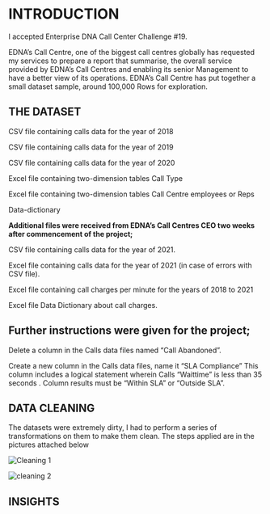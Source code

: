 # INTRODUCTION

I accepted Enterprise DNA Call Center Challenge #19.

EDNA’s Call Centre, one of the biggest call centres globally has requested my services to prepare a report that summarise, the overall service provided by EDNA’s Call Centres and enabling its senior Management to have a better view of its operations. EDNA’s Call Centre has put together a small dataset sample, around 100,000 Rows for exploration.

## THE DATASET

CSV file containing calls data for the year of 2018

CSV file containing calls data for the year of 2019

CSV file containing calls data for the year of 2020

Excel file containing two-dimension tables Call Type

Excel file containing two-dimension tables Call Centre employees or Reps

Data-dictionary

**Additional files were received from EDNA’s Call Centres CEO two weeks after commencement of the project;**

CSV file containing calls data for the year of 2021.

Excel file containing calls data for the year of 2021 (in case of errors with CSV file).

Excel file containing call charges per minute for the years of 2018 to 2021

Excel file Data Dictionary about call charges.

## Further instructions were given for the project;

Delete a column in the Calls data files named “Call Abandoned”.

Create a new column in the Calls data files, name it “SLA Compliance” This column includes a logical statement wherein Calls “Waittime” is less than 35 seconds . Column results must be “Within SLA” or “Outside SLA”.

## DATA CLEANING

The datasets were extremely dirty, I had to perform a series of transformations on them to make them clean. The steps applied are in the pictures attached below

![Cleaning 1](https://user-images.githubusercontent.com/89814079/169285164-62d3728a-1e12-49e9-82fb-ff4f3d4f4ac5.JPG)


![cleaning 2](https://user-images.githubusercontent.com/89814079/169285313-3f9c77eb-cbfd-4353-8966-0db633ed0438.JPG)


## INSIGHTS 
